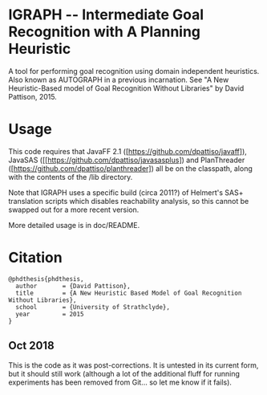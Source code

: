 # IGRAPH -- Intermediate Goal Recognition with A Planning Heuristic
A tool for performing goal recognition using domain independent heuristics. Also known as AUTOGRAPH in a previous incarnation. See "A New Heuristic-Based model of Goal Recognition Without Libraries" by David Pattison, 2015.

# Usage
This code requires that JavaFF 2.1 ([https://github.com/dpattiso/javaff]), JavaSAS ([[https://github.com/dpattiso/javasasplus]) and PlanThreader ([https://github.com/dpattiso/planthreader]) all be on the classpath, along with the contents of the /lib directory.

Note that IGRAPH uses a specific build (circa 2011?) of Helmert's SAS+ translation scripts which disables reachability analysis, so this cannot be swapped out for a more recent version.

More detailed usage is in doc/README.

# Citation
```
@phdthesis{phdthesis,
  author       = {David Pattison}, 
  title        = {A New Heuristic Based Model of Goal Recognition Without Libraries},
  school       = {University of Strathclyde},
  year         = 2015
}
```

## Oct 2018
This is the code as it was post-corrections. It is untested in its current form, but it should still work (although a lot of the additional fluff for running experiments has been removed from Git... so let me know if it fails).
